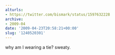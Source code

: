 ```yaml
---
alturls:
- https://twitter.com/bismark/status/1597632228
archive:
- 2009-04
date: '2009-04-23T20:58:21+00:00'
slug: '1240520301'
---
```


why am I wearing a tie? sweaty.

